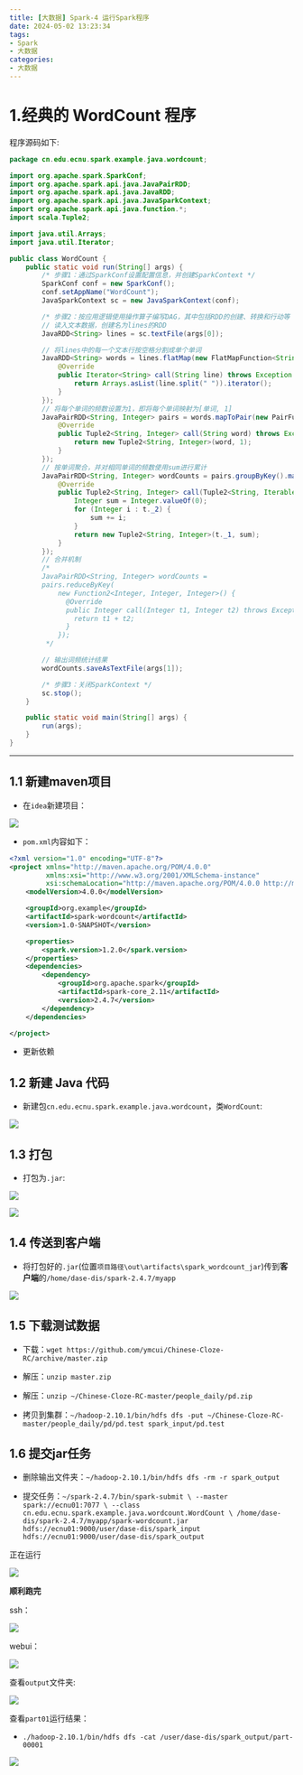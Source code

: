 ```yaml
---
title: [大数据] Spark-4 运行Spark程序
date: 2024-05-02 13:23:34
tags: 
- Spark
- 大数据
categories: 
- 大数据
---
```


# 1.经典的 WordCount 程序

程序源码如下:

```java
package cn.edu.ecnu.spark.example.java.wordcount;

import org.apache.spark.SparkConf;
import org.apache.spark.api.java.JavaPairRDD;
import org.apache.spark.api.java.JavaRDD;
import org.apache.spark.api.java.JavaSparkContext;
import org.apache.spark.api.java.function.*;
import scala.Tuple2;

import java.util.Arrays;
import java.util.Iterator;

public class WordCount {
    public static void run(String[] args) {
        /* 步骤1：通过SparkConf设置配置信息，并创建SparkContext */
        SparkConf conf = new SparkConf();
        conf.setAppName("WordCount");
        JavaSparkContext sc = new JavaSparkContext(conf);

        /* 步骤2：按应用逻辑使用操作算子编写DAG，其中包括RDD的创建、转换和行动等 */
        // 读入文本数据，创建名为lines的RDD
        JavaRDD<String> lines = sc.textFile(args[0]);

        // 将lines中的每一个文本行按空格分割成单个单词
        JavaRDD<String> words = lines.flatMap(new FlatMapFunction<String, String>() {
            @Override
            public Iterator<String> call(String line) throws Exception {
                return Arrays.asList(line.split(" ")).iterator();
            }
        });
        // 将每个单词的频数设置为1，即将每个单词映射为[单词, 1]
        JavaPairRDD<String, Integer> pairs = words.mapToPair(new PairFunction<String, String, Integer>() {
            @Override
            public Tuple2<String, Integer> call(String word) throws Exception {
                return new Tuple2<String, Integer>(word, 1);
            }
        });
        // 按单词聚合，并对相同单词的频数使用sum进行累计
        JavaPairRDD<String, Integer> wordCounts = pairs.groupByKey().mapToPair(new PairFunction<Tuple2<String, Iterable<Integer>>, String, Integer>() {
            @Override
            public Tuple2<String, Integer> call(Tuple2<String, Iterable<Integer>> t) throws Exception {
                Integer sum = Integer.valueOf(0);
                for (Integer i : t._2) {
                    sum += i;
                }
                return new Tuple2<String, Integer>(t._1, sum);
            }
        });
        // 合并机制
        /*
        JavaPairRDD<String, Integer> wordCounts =
        pairs.reduceByKey(
            new Function2<Integer, Integer, Integer>() {
              @Override
              public Integer call(Integer t1, Integer t2) throws Exception {
                return t1 + t2;
              }
            });
         */

        // 输出词频统计结果
        wordCounts.saveAsTextFile(args[1]);

        /* 步骤3：关闭SparkContext */
        sc.stop();
    }

    public static void main(String[] args) {
        run(args);
    }
}
```

----------------

## 1.1 新建maven项目

- 在`idea`新建项目：

![](https://cdn.jsdelivr.net/gh/oixel64/imgs/imgs/202405021832587.png)

- `pom.xml`内容如下：

```xml
<?xml version="1.0" encoding="UTF-8"?>
<project xmlns="http://maven.apache.org/POM/4.0.0"
         xmlns:xsi="http://www.w3.org/2001/XMLSchema-instance"
         xsi:schemaLocation="http://maven.apache.org/POM/4.0.0 http://maven.apache.org/xsd/maven-4.0.0.xsd">
    <modelVersion>4.0.0</modelVersion>

    <groupId>org.example</groupId>
    <artifactId>spark-wordcount</artifactId>
    <version>1.0-SNAPSHOT</version>

    <properties>
        <spark.version>1.2.0</spark.version>
    </properties>
    <dependencies>
        <dependency>
            <groupId>org.apache.spark</groupId>
            <artifactId>spark-core_2.11</artifactId>
            <version>2.4.7</version>
        </dependency>
    </dependencies>

</project>
```

- 更新依赖

## 1.2 新建 Java 代码

- 新建包`cn.edu.ecnu.spark.example.java.wordcount`，类`WordCount`: 

![](https://cdn.jsdelivr.net/gh/oixel64/imgs/imgs/202405021833109.png)

## 1.3 打包

- 打包为`.jar`:

![](https://cdn.jsdelivr.net/gh/oixel64/imgs/imgs/202405021759128.png)

![](https://cdn.jsdelivr.net/gh/oixel64/imgs/imgs/202405021800838.png)

## 1.4 传送到客户端

- 将打包好的`.jar`(位置`项目路径\out\artifacts\spark_wordcount_jar`)传到**客户端**的`/home/dase-dis/spark-2.4.7/myapp`

![](https://cdn.jsdelivr.net/gh/oixel64/imgs/imgs/202405021803426.png)

## 1.5 下载测试数据

- 下载：`wget https://github.com/ymcui/Chinese-Cloze-RC/archive/master.zip`

- 解压：`unzip master.zip`

- 解压：`unzip ~/Chinese-Cloze-RC-master/people_daily/pd.zip`

- 拷贝到集群：`~/hadoop-2.10.1/bin/hdfs dfs -put ~/Chinese-Cloze-RC-master/people_daily/pd/pd.test spark_input/pd.test`

## 1.6 提交jar任务

- 删除输出文件夹：`~/hadoop-2.10.1/bin/hdfs dfs -rm -r spark_output`

- 提交任务：`~/spark-2.4.7/bin/spark-submit \
--master spark://ecnu01:7077 \
--class cn.edu.ecnu.spark.example.java.wordcount.WordCount \
/home/dase-dis/spark-2.4.7/myapp/spark-wordcount.jar hdfs://ecnu01:9000/user/dase-dis/spark_input hdfs://ecnu01:9000/user/dase-dis/spark_output`

正在运行

![](https://cdn.jsdelivr.net/gh/oixel64/imgs/imgs/202405021816280.png)

**顺利跑完**

ssh：

![](https://cdn.jsdelivr.net/gh/oixel64/imgs/imgs/202405021831459.png)

webui：

![](https://cdn.jsdelivr.net/gh/oixel64/imgs/imgs/202405021830147.png)

查看`output`文件夹:

![](https://cdn.jsdelivr.net/gh/oixel64/imgs/imgs/202405021931447.png)

查看`part01`运行结果：

- `./hadoop-2.10.1/bin/hdfs dfs -cat /user/dase-dis/spark_output/part-00001`

![](https://cdn.jsdelivr.net/gh/oixel64/imgs/imgs/202405021934024.png)